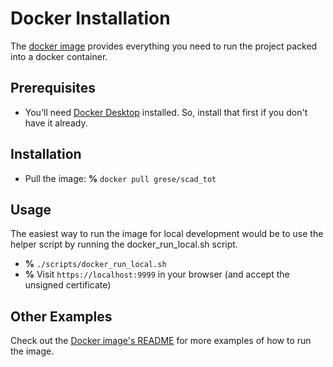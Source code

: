 # Docker Installation

The [docker image](https://hub.docker.com/r/grese/scad_tot) provides everything you need to run the project packed into a docker container.

## Prerequisites

* You'll need [Docker Desktop](https://www.docker.com/products/docker-desktop) installed. So, install that first if you don't have it already.

## Installation

* Pull the image: **%** `docker pull grese/scad_tot`

## Usage

The easiest way to run the image for local development would be to use the helper script by running the docker_run_local.sh script.

* **%** `./scripts/docker_run_local.sh`
* **%** Visit `https://localhost:9999` in your browser (and accept the unsigned certificate)

## Other Examples

Check out the [Docker image's README](../docker/README.md) for more examples of how to run the image.
